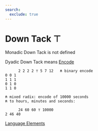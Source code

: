 ```yaml
---
search:
  exclude: true
---
```

<h1 class="heading"><span class="name">Down Tack</span> <span class="command">⊤</span></h1>

Monadic Down Tack is not defined

Dyadic Down Tack means
[Encode](../primitive-functions/encode.md)
```apl
      2 2 2 2 ⊤ 5 7 12   ⍝ binary encode
0 0 1
1 1 1
0 1 0
1 1 0

⍝ mixed radix: encode of 10000 seconds
⍝ to hours, minutes and seconds:

      24 60 60 ⊤ 10000
2 46 40

```
[Language Elements](./language-elements.md)


